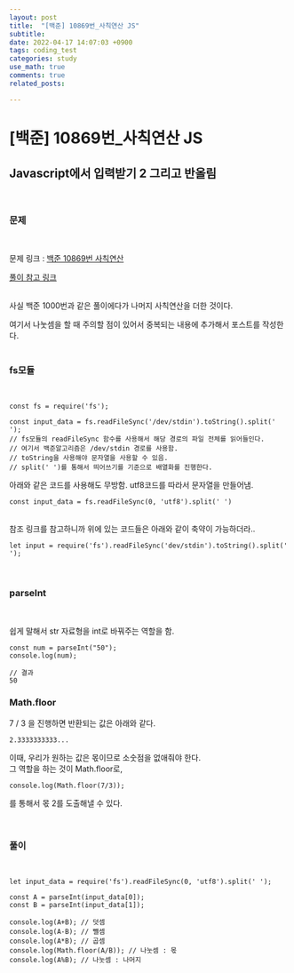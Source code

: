 ```yaml
---
layout: post
title:  "[백준] 10869번_사칙연산 JS"
subtitle:   
date: 2022-04-17 14:07:03 +0900
tags: coding_test
categories: study
use_math: true
comments: true
related_posts:

---
```


# [백준] 10869번_사칙연산 JS<br/>

## Javascript에서 입력받기 2 그리고 반올림<br/>
<br/>

### 문제<br/>
<br/>

문제 링크 : [백준 10869번 사칙연산](https://www.acmicpc.net/problem/10869)<br/>

[풀이 참고 링크](https://gurtn.tistory.com/22)<br/>
<br/>

사실 백준 1000번과 같은 풀이에다가 나머지 사칙연산을 더한 것이다.<br/>

여기서 나눗셈을 할 때 주의할 점이 있어서 중복되는 내용에 추가해서 포스트를 작성한다.<br/>
<br/>

### fs모듈<br/>
<br/>

```
const fs = require('fs');

const input_data = fs.readFileSync('/dev/stdin').toString().split(' ');
// fs모듈의 readFileSync 함수를 사용해서 해당 경로의 파일 전체를 읽어들인다.
// 여기서 백준알고리즘은 /dev/stdin 경로를 사용함.
// toString을 사용해야 문자열을 사용할 수 있음.
// split(' ')를 통해서 띄어쓰기를 기준으로 배열화를 진행한다.
```

아래와 같은 코드를 사용해도 무방함.
utf8코드를 따라서 문자열을 만들어냄.

```
const input_data = fs.readFileSync(0, 'utf8').split(' ')
```

<br/>
참조 링크를 참고하니까 위에 있는 코드들은 아래와 같이 축약이 가능하더라..<br/>

```
let input = require('fs').readFileSync('dev/stdin').toString().split(' ');
```
<br/>

### parseInt<br/>
<br/>

쉽게 말해서 str 자료형을 int로 바꿔주는 역할을 함.

```
const num = parseInt("50");
console.log(num);

// 결과
50
```

### Math.floor<br/>

7 / 3 을 진행하면 반환되는 값은 아래와 같다.
```
2.3333333333...
```

이때, 우리가 원하는 값은 몫이므로 소숫점을 없애줘야 한다.<br/>
그 역할을 하는 것이 Math.floor로,<br>

```
console.log(Math.floor(7/3));
```
를 통해서 몫 2를 도출해낼 수 있다.

<Br/>

### 풀이 <br/>
<br/>

```
let input_data = require('fs').readFileSync(0, 'utf8').split(' ');

const A = parseInt(input_data[0]);
const B = parseInt(input_data[1]);

console.log(A+B); // 덧셈
console.log(A-B); // 뺄셈
console.log(A*B); // 곱셈
console.log(Math.floor(A/B)); // 나눗셈 : 몫
console.log(A%B); // 나눗셈 : 나머지
```